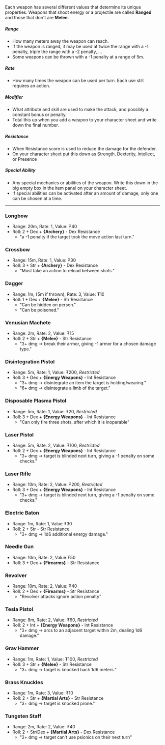 
Each weapon has several different values that determine its unique properties. Weapons that shoot energy or a projectile are called **Ranged** and those that don't are **Melee**.
##### Range
- How many meters away the weapon can reach.
- If the weapon is ranged, it may be used at twice the range with a -1 penalty, triple the range with a -2 penalty, ...
- Some weapons can be thrown with a -1 penalty at a range of 5m.
##### Rate
- How many times the weapon can be used per turn. Each use still requires an action.
##### Modifier
- What attribute and skill are used to make the attack, and possibly a constant bonus or penalty.
- Total this up when you add a weapon to your character sheet and write down the final number.
##### Resistance
- When Resistance score is used to reduce the damage for the defender.
- On your character sheet put this down as Strength, Dexterity, Intellect, or Presence
##### Special Ability
- Any special mechanics or abilities of the weapon. Write this down in the big empty box in the item panel on your character sheet.
- If special abilities can be activated after an amount of damage, only one can be chosen at a time.
---
### Longbow
- Range: 20m, Rate: 1, Value: ₮40
- Roll: 2 + Dex + **{Archery}** - Dex Resistance
	- "a -1 penalty if the target took the move action last turn."
### Crossbow
- Range: 15m, Rate: 1, Value: ₮30
- Roll: 3 + Str + **{Archery}** - Dex Resistance
	- "Must take an action to reload between shots."
### Dagger
- Range: 1m, {5m if thrown), Rate: 3, Value: ₮10
- Roll: 1 + Dex + **{Melee}** - Str Resistance
	- "Can be hidden on person."
	- "Can be poisoned."
### Venusian Machete
- Range: 2m, Rate: 2, Value: ₮15
- Roll: 2 + Str + **{Melee}** - Str Resistance
	- "3+ dmg → break their armor, giving -1 armor for a chosen damage type."
### Disintegration Pistol
- Range: 5m, Rate: 1, Value: ₮200, *Restricted*
- Roll: 3 + Dex + **{Energy Weapons}** - Int Resistance
	- "3+ dmg → disintegrate an item the target is holding/wearing."
	- "6+ dmg → disintegrate a limb of the target."
### Disposable Plasma Pistol
- Range: 5m, Rate: 1, Value: ₮20, *Restricted*
- Roll: 3 + Dex + **{Energy Weapons}** - Int Resistance
	- "Can only fire three shots, after which it is inoperable"
### Laser Pistol
- Range: 5m, Rate: 2, Value: ₮100, *Restricted*
- Roll: 2 + Dex + **{Energy Weapons}** - Int Resistance
	- "3+ dmg → target is blinded next turn, giving a -1 penalty on some checks."
### Laser Rifle
- Range: 10m, Rate: 2, Value: ₮200, *Restricted*
- Roll: 3 + Dex + **{Energy Weapons}** - Int Resistance
	- "3+ dmg → target is blinded next turn, giving a -1 penalty on some checks."
### Electric Baton
- Range: 1m, Rate: 1, Value ₮30
- Roll: 2 + Str - Str Resistance
	- "3+ dmg → 1d6 additional energy damage."
### Needle Gun
- Range: 10m, Rate: 2, Value ₮50
- Roll: 3 + Dex + **{Firearms}** - Str Resistance
### Revolver
- Range: 10m, Rate: 2, Value: ₮40
- Roll: 2 + Dex + **{Firearms}** - Str Resistance
	- "Revolver attacks ignore action penalty"
### Tesla Pistol
- Range: 8m, Rate: 2, Value: ₮60, *Restricted*
- Roll: 2 + Int + **{Energy Weapons}** - Int Resistance
    - "3+ dmg → arcs to an adjacent target within 2m, dealing 1d6 damage."
### Grav Hammer
- Range: 1m, Rate: 1, Value: ₮100, *Restricted*
- Roll: 3 + Str + **{Melee}** - Str Resistance
    - "3+ dmg → target is knocked back 1d6 meters."
### Brass Knuckles
- Range: 1m, Rate: 3, Value: ₮10
- Roll: 2 + Str + **{Martial Arts}** - Str Resistance
    - "3+ dmg → target is knocked prone."
### Tungsten Staff
- Range: 2m, Rate: 2, Value: ₮40
- Roll: 2 + Str/Dex + **{Martial Arts}** - Dex Resistance
	- "3+ dmg → target can't use psionics on their next turn"
